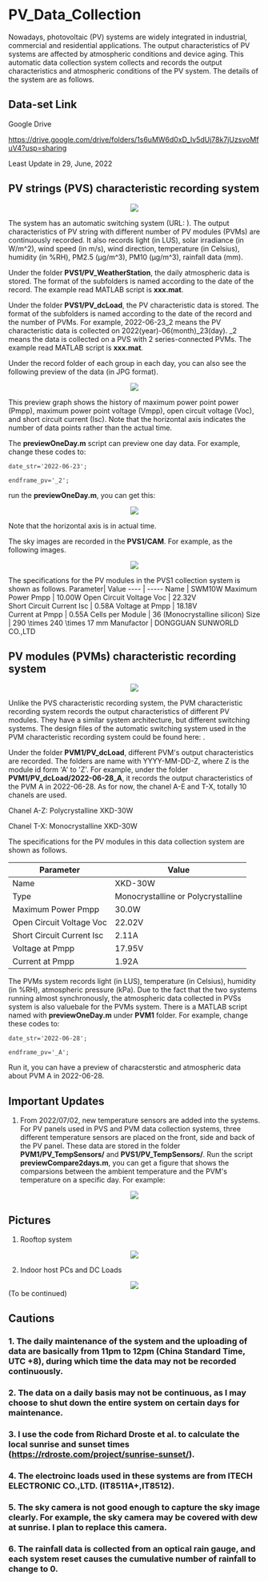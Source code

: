 # PV_Data_Collection
 
Nowadays, photovoltaic (PV) systems are widely integrated in industrial, commercial and residential applications. The output characteristics of PV systems are affected by atmospheric conditions and device aging. This automatic data collection system collects and records the output characteristics and atmospheric conditions of the PV system. The details of the system are as follows.

## Data-set Link

Google Drive

<https://drive.google.com/drive/folders/1s6uMW6d0xD_Iv5dUj78k7jUzsvoMfuV4?usp=sharing> 

Least Update in 29, June, 2022

##	PV strings (PVS) characteristic recording system

<div align="center">
  <img src="https://github.com/KangshiWang/pics/blob/main/1.png">
</div>

The system has an automatic switching system (URL: ). The output characteristics of PV string with different number of PV modules (PVMs) are continuously recorded. It also records light (in LUS), solar irradiance (in W/m^2), wind speed (in m/s), wind direction, temperature (in Celsius), humidity (in %RH), PM2.5 (μg/m^3), PM10 (μg/m^3), rainfall data (mm).

Under the folder **PVS1/PV_WeatherStation**, the daily atmospheric data is stored. The format of the subfolders is named according to the date of the record. The example read MATLAB script is **xxx.mat**.

Under the folder **PVS1/PV_dcLoad**, the PV characteristic data is stored. The format of the subfolders is named according to the date of the record and the number of PVMs. For example, 2022-06-23_2 means the PV characteristic data is collected on 2022(year)-06(month)_23(day). _2 means the data is collected on a PVS with 2 series-connected PVMs. The example read MATLAB script is **xxx.mat**. 

Under the record folder of each group in each day, you can also see the following preview of the data (in JPG format).

<div align="center">
  <img src="https://github.com/KangshiWang/pics/blob/main/2.jpg">
</div>

This preview graph shows the history of maximum power point power (Pmpp), maximum power point voltage (Vmpp), open circuit voltage (Voc), and short circuit current (Isc). Note that the horizontal axis indicates the number of data points rather than the actual time.

The **previewOneDay.m** script can preview one day data. For example, change these codes to:

 <span style="color:#333333">`date_str='2022-06-23';` </span> 
 
 <span style="color:#333333">`endframe_pv='_2';` </span>  
 
run the **previewOneDay.m**, you can get this:

<div align="center">
  <img src="https://github.com/KangshiWang/pics/blob/main/3.png">
</div>
 
Note that the horizontal axis is in actual time. 

The sky images are recorded in the **PVS1/CAM**. For example, as the following images.
<div align="center">
  <img src="https://github.com/KangshiWang/pics/blob/main/4.jpg">
</div> 

The specifications for the PV modules in the PVS1 collection system is shown as follows.
Parameter| Value 
 ---- | ----- 
Name | SWM10W
Maximum Power Pmpp | 10.00W 
Open Circuit Voltage Voc  | 22.32V  
Short Circuit Current Isc | 0.58A 
Voltage at Pmpp | 18.18V  
Current at Pmpp | 0.55A 
Cells per Module | 36 (Monocrystalline silicon) 
Size | 290 \times 240 \times 17 mm
Manufactor | DONGGUAN SUNWORLD CO.,LTD

##	PV modules (PVMs) characteristic recording system

<div align="center">
  <img src="https://github.com/KangshiWang/pics/blob/main/5.png">
</div> 

Unlike the PVS characteristic recording system, the PVM characteristic recording system records the output characteristics of different PV modules. They have a similar system architecture, but different switching systems. The design files of the automatic switching system used in the PVM characteristic recording system could be found here: . 

Under the folder **PVM1/PV_dcLoad**, different PVM's output characteristics are recorded. The folders are name with YYYY-MM-DD-Z, where Z is the module id form 'A' to 'Z'. For example, under the folder **PVM1/PV_dcLoad/2022-06-28_A**, it records the output characteristics of the PVM A in 2022-06-28. As for now, the chanel A-E and T-X, totally 10 chanels are used.

Chanel A-Z: Polycrystalline XKD-30W

Chanel T-X: Monocrystalline XKD-30W

The specifications for the PV modules in this data collection system are shown as follows.

Parameter| Value 
 ---- | -----  
Name | XKD-30W
Type | Monocrystalline or Polycrystalline
Maximum Power Pmpp | 30.0W 
Open Circuit Voltage Voc  | 22.02V  
Short Circuit Current Isc | 2.11A 
Voltage at Pmpp | 17.95V  
Current at Pmpp | 1.92A

The PVMs system records light (in LUS), temperature (in Celsius), humidity (in %RH), atmospheric pressure (kPa). Due to the fact that the two systems running almost synchronously, the atmospheric data collected in PVSs system is also valuebale for the PVMs system. There is a MATLAB script named with **previewOneDay.m** under **PVM1** folder. For example, change these codes to:

 <span style="color:#333333">`date_str='2022-06-28';` </span> 
 
 <span style="color:#333333">`endframe_pv='_A';` </span>  
 
Run it, you can have a preview of characsterstic and atmospheric data about PVM A in 2022-06-28. 

##	Important Updates
1. From 2022/07/02, new temperature sensors are added into the systems. For PV panels used in PVS and PVM data collection systems, three different temperature sensors are placed on the front, side and back of the PV panel. These data are stored in the folder **PVM1/PV_TempSensors/** and **PVS1/PV_TempSensors/**. Run the script **previewCompare2days.m**, you can get a figure that shows the comparsions between the ambient temperature and the PVM's temperature on a specific day. For example:
<div align="center">
  <img src="https://github.com/KangshiWang/pics/blob/main/6.bmp">
</div> 


##	Pictures
1. Rooftop system
<div align="center">
  <img src="https://github.com/KangshiWang/pics/blob/main/7.jpg">
</div> 

2. Indoor host PCs and DC Loads
<div align="center">
  <img src="https://github.com/KangshiWang/pics/blob/main/8.jpg">
</div> 
(To be continued)

##	Cautions
### 1. The daily maintenance of the system and the uploading of data are basically from 11pm to 12pm (China Standard Time, UTC +8), during which time the data may not be recorded continuously.
### 2. The data on a daily basis may not be continuous, as I may choose to shut down the entire system on certain days for maintenance.
### 3. I use the code from Richard Droste et al. to calculate the local sunrise and sunset times (https://rdroste.com/project/sunrise-sunset/).
### 4. The electroinc loads used in these systems are from ITECH ELECTRONIC CO.,LTD. (IT8511A+,IT8512).
### 5. The sky camera is not good enough to capture the sky image clearly. For example, the sky camera may be covered with dew at sunrise. I plan to replace this camera.
### 6. The rainfall data is collected from an optical rain gauge, and each system reset causes the cumulative number of rainfall to change to 0.

 
 
 
